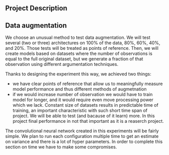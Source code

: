 ## Project Description 


## Data augmentation 

We choose an unusual method to test data augmentation. We will test several (two or three) architectures on 100% of the data, 80%, 60%, 40%, and 20%. Those tests will be treated as points of reference. Then, we will create models based on datasets where the number of observations is equal to the full original dataset, but we generate a fraction of that observation using different argumentation techniques. 

Thanks to designing the experiment this way, we achieved two things:
 - we have clear points of reference that allow us to meaningfully measure model performance and thus different methods of augmetnation
 - if we would increase number of observation we would have to train model for longer, and it would require even move processing power which we lack. Constant size of datasets results in predictable time of training, an important characteristic with such short time span of project. We will be able to test (and bacause of it learn) more. In this project final performance in not that important as it is a reaserch project.

 The convolutional neural network created in this experiments will be fairly simple. We plan to run each configuration multiple time to get an estimate on variance and there is a lot of hyper parameters. In order to complete this section on time we have to make some compromises.